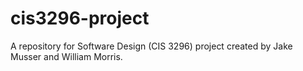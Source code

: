 # cis3296-project
A repository for Software Design (CIS 3296) project created by Jake Musser and William Morris.
